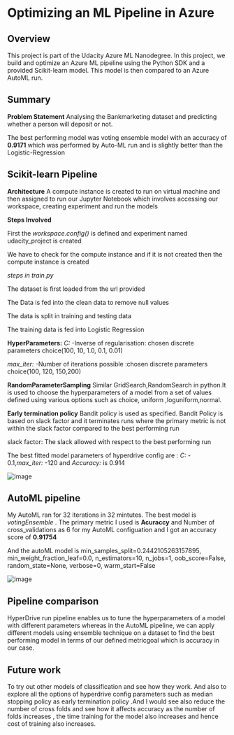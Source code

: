 # Optimizing an ML Pipeline in Azure

## Overview
This project is part of the Udacity Azure ML Nanodegree.
In this project, we build and optimize an Azure ML pipeline using the Python SDK and a provided Scikit-learn model.
This model is then compared to an Azure AutoML run.

## Summary ##
__Problem Statement__  Analysing the Bankmarketing  dataset and predicting whether a person will deposit or not. 

 The best performing model was voting ensemble model with an accuracy of **0.9171** which was performed by Auto-ML run and is slightly better than the Logistic-Regression

## Scikit-learn Pipeline ## 
__Architecture__ A compute instance is created to run on virtual machine and then assigned to run our Jupyter Notebook  which involves accessing our workspace, creating experiment and run the models

__Steps Involved__

First the *workspace.config()* is defined and experiment named udacity_project is created

We have to check for the compute instance and if it is not created then the compute instance is created 

*steps in train.py*

The dataset is first loaded from the url provided

The Data is fed into the clean data to remove null values 

The data is split in training and testing data

The training data is fed into Logistic Regression

__HyperParameters:__ 
    *C:* -Inverse of regularisation: chosen discrete parameters choice(100, 10, 1.0, 0.1, 0.01)
                      
   *max_iter:* -Number of iterations possible :chosen discrete parameters choice(100, 120, 150,200)
                      
__RandomParameterSampling__ Similar GridSearch,RandomSearch in python.It is used to choose the hyperparameters of a model from a set of values defined using various options such as choice, uniform ,loguniform,normal.

__Early termination policy__ Bandit policy is used as specified. Bandit Policy is based on slack factor and it terminates runs where the primary metric is not within the slack factor compared to the best performing run

slack factor: The slack allowed with respect to the best performing run

The best fitted model parameters of hyperdrive config are :
                 *C:* - 0.1,*max_iter:* -120 and *Accuracy:* is 0.914

![image](https://user-images.githubusercontent.com/68179281/112526686-38bfc680-8dc8-11eb-8002-6ec1aeaedcaa.png)

## AutoML pipeline ##
My AutoML ran for 32 iterations in 32 mintutes. The best model is _votingEnsemble_ . The primary metric I used is __Acuraccy__ and Number of cross_validations as 6 for my AutoML configuation and I got an accuracy score of **0.91754**

And the autoML model is                                                                             min_samples_split=0.2442105263157895,
                                                                                                    min_weight_fraction_leaf=0.0,
                                                                                                    n_estimators=10,
                                                                                                    n_jobs=1,
                                                                                                    oob_score=False,
                                                                                                    random_state=None,
                                                                                                    verbose=0,
                                                                                                    warm_start=False

![image](https://user-images.githubusercontent.com/68179281/112526984-8e946e80-8dc8-11eb-91ef-bfcc928a6d05.png)

## Pipeline comparison
HyperDrive run pipeline enables us to tune the hyperparameters of a model with different parameters whereas in the AutoML pipeline, we can apply different models using ensemble technique on a dataset to find the best performing model in terms of our defined metricgoal which is accuracy in our case.
## Future work
To try out other models of classification and see how they work. And also to explore all the options of hyperdrive config parameters such as median stopping policy as early termination policy .And I would see also reduce the number of cross folds and see how it affects accuracy as the number of folds increases , the time training for the model also increases and hence cost of training also increases. 

